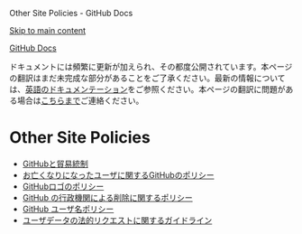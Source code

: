 Other Site Policies - GitHub Docs

[Skip to main content](#main-content)

[](/ja)[GitHub Docs](/ja)

ドキュメントには頻繁に更新が加えられ、その都度公開されています。本ページの翻訳はまだ未完成な部分があることをご了承ください。最新の情報については、[英語のドキュメンテーション](/en)をご参照ください。本ページの翻訳に問題がある場合は[こちらまで](https://github.com/contact?form[subject]=translation%20issue%20on%20docs.github.com&form[comments]=)ご連絡ください。

Other Site Policies
==========

* [GitHubと貿易統制](/ja/site-policy/other-site-policies/github-and-trade-controls)
* [お亡くなりになったユーザに関するGitHubのポリシー](/ja/site-policy/other-site-policies/github-deceased-user-policy)
* [GitHubロゴのポリシー](/ja/site-policy/other-site-policies/github-logo-policy)
* [GitHub の行政機関による削除に関するポリシー](/ja/site-policy/other-site-policies/github-government-takedown-policy)
* [GitHub ユーザ名ポリシー](/ja/site-policy/other-site-policies/github-username-policy)
* [ユーザデータの法的リクエストに関するガイドライン](/ja/site-policy/other-site-policies/guidelines-for-legal-requests-of-user-data)
